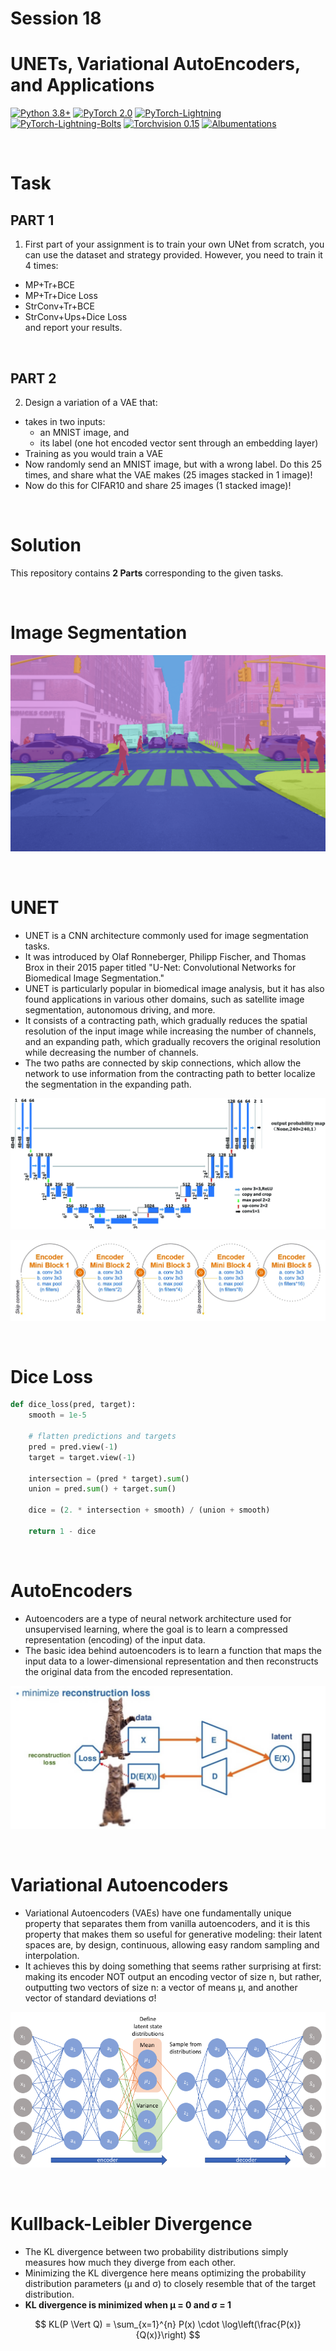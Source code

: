 # Session 18

# UNETs, Variational AutoEncoders, and Applications

[![Python 3.8+](https://img.shields.io/badge/python-3.8+-blue.svg)](https://www.python.org/downloads/release/python-380/)
[![PyTorch 2.0](https://img.shields.io/badge/torch-v2.0-brightgreen)](https://pytorch.org/docs/stable/index.html)
[![PyTorch-Lightning](https://img.shields.io/badge/pytorch_lightning-v2.0.6-orange)](https://lightning.ai/docs/pytorch/latest/)
[![PyTorch-Lightning-Bolts](https://img.shields.io/badge/pytorch_lightning_bolts-0.3.2.post1-red)](https://lightning.ai/docs/pytorch/stable/ecosystem/bolts.html)
[![Torchvision 0.15](https://img.shields.io/badge/torchvision-v0.15-green)](https://pytorch.org/vision/stable/index.html)
[![Albumentations](https://img.shields.io/badge/Albumentations-v1.3.1-yellow)](https://albumentations.ai/docs/)

<br>

# Task

## PART 1

1. First part of your assignment is to train your own UNet from scratch, you can use the dataset and strategy provided. However, you need to train it 4 times:

- MP+Tr+BCE
- MP+Tr+Dice Loss
- StrConv+Tr+BCE
- StrConv+Ups+Dice Loss   
and report your results.

<br>

## PART 2

2. Design a variation of a VAE that:

- takes in two inputs:
    - an MNIST image, and
    - its label (one hot encoded vector sent through an embedding layer)
- Training as you would train a VAE
- Now randomly send an MNIST image, but with a wrong label. Do this 25 times, and share what the VAE makes (25 images stacked in 1 image)!
- Now do this for CIFAR10 and share 25 images (1 stacked image)!

<br>

# Solution

This repository contains **2 Parts** corresponding to the given tasks.

<br>

# Image Segmentation

![Image Segmentation](../Results/Session%2018/image_seg.png)

<br>

# UNET

- UNET is a CNN architecture commonly used for image segmentation tasks. 
- It was introduced by Olaf Ronneberger, Philipp Fischer, and Thomas Brox in their 2015 paper titled "U-Net: Convolutional Networks for Biomedical Image Segmentation." 
- UNET is particularly popular in biomedical image analysis, but it has also found applications in various other domains, such as satellite image segmentation, autonomous driving, and more.
- It consists of a contracting path, which gradually reduces the spatial resolution of the input image while increasing the number of channels, and an expanding path, which gradually recovers the original resolution while decreasing the number of channels. 
- The two paths are connected by skip connections, which allow the network to use information from the contracting path to better localize the segmentation in the expanding path. 

![UNET](../Results/Session%2018/unet.png)

![Encoder Decoder](../Results/Session%2018/unet_enc_dec.png)

<br>

# Dice Loss

```python
def dice_loss(pred, target):
    smooth = 1e-5
    
    # flatten predictions and targets
    pred = pred.view(-1)
    target = target.view(-1)
    
    intersection = (pred * target).sum()
    union = pred.sum() + target.sum()
    
    dice = (2. * intersection + smooth) / (union + smooth)
    
    return 1 - dice  
```

<br>

# AutoEncoders

- Autoencoders are a type of neural network architecture used for unsupervised learning, where the goal is to learn a compressed representation (encoding) of the input data. 
- The basic idea behind autoencoders is to learn a function that maps the input data to a lower-dimensional representation and then reconstructs the original data from the encoded representation.

![Autoencoders](../Results/Session%2018/autoencoders.png)

<br>

# Variational Autoencoders

- Variational Autoencoders (VAEs) have one fundamentally unique property that separates them from vanilla autoencoders, and it is this property that makes them so useful for generative modeling: their latent spaces are, by design, continuous, allowing easy random sampling and interpolation. 
- It achieves this by doing something that seems rather surprising at first: making its encoder NOT output an encoding vector of size n, but rather, outputting two vectors of size n: a vector of means μ, and another vector of standard deviations σ!

![VAE](../Results/Session%2018/vae.png)

<br>

# Kullback-Leibler Divergence

- The KL divergence between two probability distributions simply measures how much they diverge from each other. 
- Minimizing the KL divergence here means optimizing the probability distribution parameters (μ and σ) to closely resemble that of the target distribution. 
- **KL divergence is minimized when μ = 0 and σ = 1**

$$
KL(P \Vert Q) = \sum_{x=1}^{n} P(x) \cdot \log\left(\frac{P(x)}{Q(x)}\right)
$$

<br>